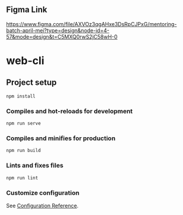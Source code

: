 ## Figma Link
https://www.figma.com/file/AXVOz3qgAHxe3DsRpCJPxG/mentoring-batch-april-mei?type=design&node-id=4-57&mode=design&t=C5MXQ0rwS2jC58wH-0

# web-cli

## Project setup
```
npm install
```

### Compiles and hot-reloads for development
```
npm run serve
```

### Compiles and minifies for production
```
npm run build
```

### Lints and fixes files
```
npm run lint
```

### Customize configuration
See [Configuration Reference](https://cli.vuejs.org/config/).
